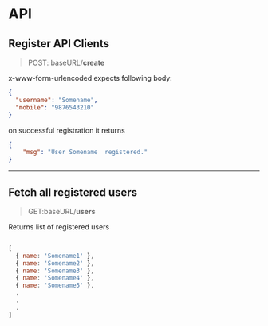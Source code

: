 # API


## Register API Clients
>POST: baseURL/**create**

x-www-form-urlencoded expects following body:
```json
{
  "username": "Somename",
  "mobile": "9876543210"
}
```
on successful registration it returns
```json
{
    "msg": "User Somename  registered."
}
```

***

## Fetch all registered users
>GET:baseURL/**users**

Returns list of registered users
```javascript

[
  { name: 'Somename1' },
  { name: 'Somename2' },
  { name: 'Somename3' },
  { name: 'Somename4' },
  { name: 'Somename5' },
  .
  .
  .
]

```

